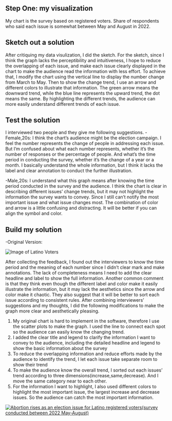 ## Step One: my visualization
My chart is the survey based on registered voters. Share of respondents who said each issue is somewhat between May and August in 2022.

## Sketch out a solution
After critiquing my data visulization, I did the sketch.
For the sketch, since I think the graph lacks the perceptibility and intuitiveness, I hope to reduce the overlapping of each issue, and make each issue clearly displayed in the chart to make the audience read the information with less effort. To achieve that, I modify the chart using the vertical line to display the number change from March to May. Then to show the change trend, I use an arrow and different colors to illustrate that information. The green arrow means the downward trend, while the blue line represents the upward trend, the dot means the same. By highlighting the different trends, the audience can more easily understand different trends of each issue.

## Test the solution
I interviewed two people and they give me following suggestions. 
-Female,20s:
I think the chart’s audience might be the election campaign. I feel the number represents the change of people in addressing each issue. But I’m confused about what each number represents, whether it’s the number of responses or the percentage of people.  And what’s the time period in conducting the survey, whether it’s the change of a year or a month. I basically understand the whole information, but I think it lacks the label and clear annotation to conduct the further illustration. 

-Male,20s:
I understand what this graph means after knowing the time period conducted in the survey and the audience. I think the chart is clear in describing different issues’ change trends, but it may not highlight the information the survey wants to convey. Since I still can’t notify the most important issue and what issue changes most. The combination of color and arrow is a little confusing and distracting. It will be better if you can align the symbol and color. 

## Build my solution
-Original Version:

![Image of Latino Voters](https://www.pewresearch.org/race-ethnicity/wp-content/uploads/sites/18/2022/09/PRE_2022.09.29_NSL-politics_00-05.png)

After collecting the feedback, I found out the interviewers to know the time period and the meaning of each number since I didn’t clear mark and make annotations. The lack of completeness means I need to add the clear headline and label to show the full information. Another common comment is that they think even though the different label and color make it easily illustrate the information, but it may lack the aesthetics since the arrow and color make it chaotic. They also suggest that it will be better to sort each issue according to consistent rules.
After combining interviewers’ suggestions and my thoughts, I did the following modifications to make the graph more clear and aesthetically pleasing.
1. My original chart is hard to implement in the software, therefore I use the scatter plots to make the graph. I used the line to connect each spot so the audience can easily know the changing trend.
2. I added the clear title and legend to clarify the information I want to convey to the audience, including the detailed headline and legend to show the basic information about the survey
3. To reduce the overlapping information and reduce efforts made by the audience to identify the trend, I let each issue take separate room to show their trend
4. To make the audience know the overall trend, I sorted out each issues’ trend according to three dimensions(increase,same,decrease). And I move the same category near to each other.
5. For the information I want to highlight, I also used different colors to highlight the most important issue, the largest increase and decrease issues. So the audience can catch the most important information.


<div class='tableauPlaceholder' id='viz1668615235770' style='position: relative'><noscript><a href='#'><img alt='Abortion rises as an election issue for Latino registered voters(survey conducted between 2022 May-August) ' src='https:&#47;&#47;public.tableau.com&#47;static&#47;images&#47;ch&#47;chart_16686132236580&#47;Sheet2&#47;1_rss.png' style='border: none' /></a></noscript><object class='tableauViz'  style='display:none;'><param name='host_url' value='https%3A%2F%2Fpublic.tableau.com%2F' /> <param name='embed_code_version' value='3' /> <param name='site_root' value='' /><param name='name' value='chart_16686132236580&#47;Sheet2' /><param name='tabs' value='no' /><param name='toolbar' value='yes' /><param name='static_image' value='https:&#47;&#47;public.tableau.com&#47;static&#47;images&#47;ch&#47;chart_16686132236580&#47;Sheet2&#47;1.png' /> <param name='animate_transition' value='yes' /><param name='display_static_image' value='yes' /><param name='display_spinner' value='yes' /><param name='display_overlay' value='yes' /><param name='display_count' value='yes' /><param name='language' value='en-US' /><param name='filter' value='publish=yes' />
</object></div>
<script type='text/javascript'>
  var divElement = document.getElementById('viz1668615235770');
  var vizElement = divElement.getElementsByTagName('object')[0];
  vizElement.style.width='100%';vizElement.style.height=(divElement.offsetWidth*0.75)+'px';
  var scriptElement = document.createElement('script');
  scriptElement.src = 'https://public.tableau.com/javascripts/api/viz_v1.js';
  vizElement.parentNode.insertBefore(scriptElement, vizElement);
</script>
